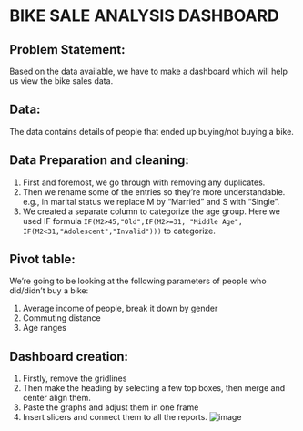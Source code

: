 # BIKE SALE ANALYSIS DASHBOARD

## Problem Statement:

Based on the data available, we have to make a dashboard which will help us view the bike sales data.

## Data:

The data contains details of people that ended up buying/not buying a bike. 
  
## Data Preparation and cleaning:

1. First and foremost, we go through with removing any duplicates.
2. Then we rename some of the entries so they’re more understandable. e.g., in marital status we replace M by “Married” and S with “Single”. 
3. We created a separate column to categorize the age group.
   Here we used IF formula `IF(M2>45,"Old",IF(M2>=31, "Middle Age", IF(M2<31,"Adolescent","Invalid")))` to categorize.

## Pivot table:

We’re going to be looking at the following parameters of people who did/didn’t buy a bike:
1.	Average income of people, break it down by gender
2.	Commuting distance
3.	Age ranges

## Dashboard creation:

1.	Firstly, remove the gridlines
2.	Then make the heading by selecting a few top boxes, then merge and center align them.
3.	Paste the graphs and adjust them in one frame
4.	Insert slicers and connect them to all the reports.
![image](https://github.com/Elizay-Khan/Excel-project---Bike-Sales-Insight-Dashboard/assets/145333675/3a8e107b-1f25-4688-9506-804be3ff381e)

